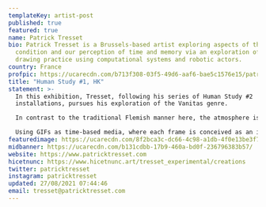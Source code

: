 ```yaml
---
templateKey: artist-post
published: true
featured: true
name: Patrick Tresset
bio: Patrick Tresset is a Brussels-based artist exploring aspects of the human
  condition and our perception of time and memory via an exploration of the
  drawing practice using computational systems and robotic actors.
country: France
profpic: https://ucarecdn.com/b713f308-03f5-49d6-aaf6-bae5c1576e15/patrickt_500c.gif
title: "Human Study #1, HK"
statement: >-
  In this exhibition, Tresset, following his series of Human Study #2
  installations, pursues his exploration of the Vanitas genre. 

  In contrast to the traditional Flemish manner here, the atmosphere is stark, almost grim rather than opulent. But, like all vanitas, these are about life rather than death. They express existence's ineluctability with dry underlying humour.

  Using GIFs as time-based media, where each frame is conceived as an individual artwork, these animations are experiments in stylised minimalist storytelling. 
featuredimage: https://ucarecdn.com/8f2bca3c-dc66-4c98-a1db-4f0e13be3f77/
midbanner: https://ucarecdn.com/b131cdbb-17b9-460a-bd0f-236796383b57/
website: https://www.patricktresset.com
hicetnunc: https://www.hicetnunc.art/tresset_experimental/creations
twitter: patricktresset
instagram: patricktresset
updated: 27/08/2021 07:44:46
email: tresset@patricktresset.com
---
```

